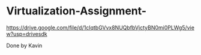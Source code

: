 # Virtualization-Assignment-

https://drive.google.com/file/d/1cIqtbGVvx8NUQbfbVjctyBN0mi0PLWg5/view?usp=drivesdk

Done by Kavin
